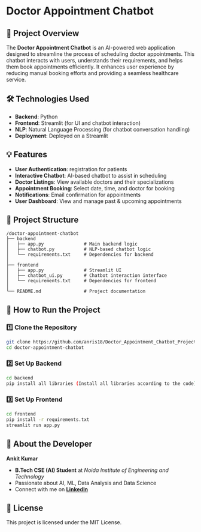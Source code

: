 # Doctor Appointment Chatbot

## 📌 Project Overview
The **Doctor Appointment Chatbot** is an AI-powered web application designed to streamline the process of scheduling doctor appointments. This chatbot interacts with users, understands their requirements, and helps them book appointments efficiently. It enhances user experience by reducing manual booking efforts and providing a seamless healthcare service.

## 🛠️ Technologies Used
- **Backend**: Python 
- **Frontend**: Streamlit (for UI and chatbot interaction)
- **NLP**: Natural Language Processing (for chatbot conversation handling)
- **Deployment**: Deployed on a Streamlit

## 💡 Features
- **User Authentication**: registration for patients
- **Interactive Chatbot**: AI-based chatbot to assist in scheduling
- **Doctor Listings**: View available doctors and their specializations
- **Appointment Booking**: Select date, time, and doctor for booking
- **Notifications**: Email  confirmation for appointments
- **User Dashboard**: View and manage past & upcoming appointments

## 📂 Project Structure
```
/doctor-appointment-chatbot
├── backend
│   ├── app.py               # Main backend logic 
│   ├── chatbot.py           # NLP-based chatbot logic
│   └── requirements.txt     # Dependencies for backend
│
├── frontend
│   ├── app.py               # Streamlit UI
│   ├── chatbot_ui.py        # Chatbot interaction interface
│   └── requirements.txt     # Dependencies for frontend
│
└── README.md                # Project documentation
```

## 🚀 How to Run the Project
### 1️⃣ Clone the Repository
```bash
git clone https://github.com/anris18/Doctor_Appointment_Chatbot_Project/tree/main.git
cd doctor-appointment-chatbot
```

### 2️⃣ Set Up Backend
```bash
cd backend
pip install all libraries (Install all libraries according to the code)
```

### 3️⃣ Set Up Frontend
```bash
cd frontend
pip install -r requirements.txt
streamlit run app.py
```

## 📌 About the Developer
**Ankit Kumar**
- **B.Tech CSE (AI) Student** at *Noida Institute of Engineering and Technology*
- Passionate about AI, ML, Data Analysis and Data Science
- Connect with me on **[LinkedIn](https://linkedin.com/in/ankitkumar(anris))**

## 📜 License
This project is licensed under the MIT License.




